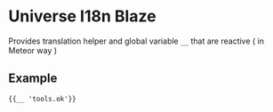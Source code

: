 # Universe I18n Blaze

Provides translation helper and global variable `__` that are reactive ( in Meteor way )  

## Example

```
{{__ 'tools.ok'}}
```